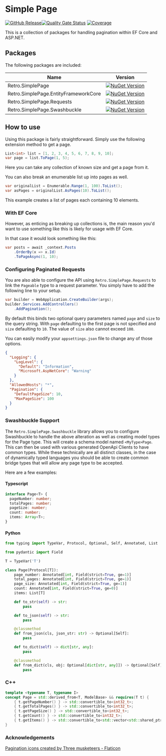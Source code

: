 # Simple Page
[![GitHub Release](https://img.shields.io/github/v/release/retroandchill/SimplePage)](https://github.com/retroandchill/SimplePage/releases)[![Quality Gate Status](https://sonarcloud.io/api/project_badges/measure?project=retroandchill_SimplePage&metric=alert_status)](https://sonarcloud.io/summary/new_code?id=retroandchill_SimplePage) [![Coverage](https://sonarcloud.io/api/project_badges/measure?project=retroandchill_SimplePage&metric=coverage)](https://sonarcloud.io/summary/new_code?id=retroandchill_SimplePage)


This is a collection of packages for handling pagination within EF Core and ASP.NET.

## Packages
The following packages are included:

| Name                                 | Version                                                                                                                                                      |
|--------------------------------------|--------------------------------------------------------------------------------------------------------------------------------------------------------------|
| Retro.SimplePage                     | [![NuGet Version](https://img.shields.io/nuget/v/Retro.SimplePage)](https://www.nuget.org/packages/Retro.SimplePage)                                         |
| Retro.SimplePage.EntityFrameworkCore | [![NuGet Version](https://img.shields.io/nuget/v/Retro.SimplePage.EntityFrameworkCore)](https://www.nuget.org/packages/Retro.SimplePage.EntityFrameworkCore) | 
| Retro.SimplePage.Requests            | [![NuGet Version](https://img.shields.io/nuget/v/Retro.SimplePage.Requests)](https://www.nuget.org/packages/Retro.SimplePage.Requests)                       | 
| Retro.SimplePage.Swashbuckle         | [![NuGet Version](https://img.shields.io/nuget/v/Retro.SimplePage.Swashbuckle)](https://www.nuget.org/packages/Retro.SimplePage.Swashbuckle)                 | 

## How to use

Using this package is fairly straightforward. Simply use the following extension method to get a page.

```csharp
List<int> list = [1, 2, 3, 4, 5, 6, 7, 8, 9, 10];
var page = list.ToPage(1, 5);
```

Here you can take any collection of known size and get a page from it.

You can also break an enumerable list up into pages as well.

```csharp
var originalList = Enumerable.Range(1, 100).ToList();
var asPages = originalList.AsPages(10).ToList();
```

This example creates a list of pages each containing 10 elements.

### With EF Core
However, as enticing as breaking up collections is, the main reason you'd want to use something like this is likely for 
usage with EF Core.

In that case it would look something like this:
```csharp
var posts = await _context.Posts
    .OrderBy(x => x.Id)
    .ToPageAsync(1, 10);
```

### Configuring Paginated Requests

You are also able to configure the API using `Retro.SimplePage.Requests` to link the `Pageable` type to a request 
parameter. You simply have to add the following line to your setup.

```csharp
var builder = WebApplication.CreateBuilder(args);
builder.Services.AddControllers()
    .AddPagination();
```

By default this binds two optional query parameters named `page` and `size` to the query string. With `page` defaulting 
to the first page is not specified and `size` defaulting to `10`. The value of `size` also cannot exceed `100`.

You can easily modify your `appsettings.json` file to change any of those options.

```json
{
  "Logging": {
    "LogLevel": {
      "Default": "Information",
      "Microsoft.AspNetCore": "Warning"
    }
  },
  "AllowedHosts": "*",
  "Pagination": {
    "DefaultPageSize": 10,
    "MaxPageSize": 100
  }
}

```

### Swashbuckle Support

The `Retro.SimplePage.Swashbuckle` library allows you to configure Swashbuckle to handle the above alteration as well as 
creating model types for the Page type. This will create a schema model named `<MyType>Page`. This can then be used with
various generated OpenApi Clients to have common types. While these technically are all distinct classes, in the case of
dynamically typed languages you should be able to create common bridge types that will allow any page type to be 
accepted.

Here are a few examples:

#### Typescript
```typescript
interface Page<T> {
  pageNumber: number;
  totalPages: number;
  pageSize: number;
  count: number;
  items: Array<T>;
}
```

#### Python
```python
from typing import TypeVar, Protocol, Optional, Self, Annotated, List

from pydantic import Field

T = TypeVar('T')

class Page(Protocol[T]):
    page_number: Annotated[int, Field(strict=True, ge=1)]
    total_pages: Annotated[int, Field(strict=True, ge=1)]
    page_size: Annotated[int, Field(strict=True, ge=1)]
    count: Annotated[int, Field(strict=True, ge=0)]
    items: List[T]

    def to_str(self) -> str:
        pass

    def to_json(self) -> str:
        pass

    @classmethod
    def from_json(cls, json_str: str) -> Optional[Self]:
        pass

    def to_dict(self) -> dict[str, any]:
        pass

    @classmethod
    def from_dict(cls, obj: Optional[dict[str, any]]) -> Optional[Self]:
        pass
```

### C++
```c++
template <typename T, typename I>
concept Page = std::derived_from<T, ModelBase> && requires(T t) {
    { t.getPageNumber() } -> std::convertible_to<int32_t>;
    { t.getTotalPages() } -> std::convertible_to<int32_t>;
    { t.getPageSize() } -> std::convertible_to<int32_t>;
    { t.getCount() } -> std::convertible_to<int32_t>;
    { t.getItems() } -> std::convertible_to<std::vector<std::shared_ptr<I>>&>;
}
```

### Acknowledgements
<a href="https://www.flaticon.com/free-icons/pagination" title="pagination icons">Pagination icons created by Three musketeers - Flaticon</a>